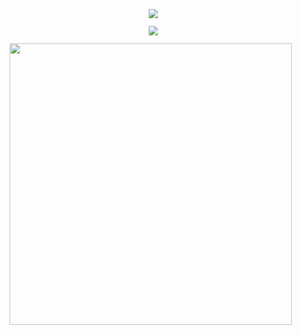 <p align="center"><a href="https://github.com/zxbxns"><img src="https://img.shields.io/badge/dynamic/json?logo=github&label=GitHub+Followers&labelColor=282c34&color=181717&query=%24.data.totalSubs&url=https%3A%2F%2Fapi.spencerwoo.com%2Fsubstats%2F%3Fsource%3Dgithub%26queryKey%3Dzxbxns&longCache=true"></a></p>
<p align="center"><a href="https://github.com/zxbxns"><img src="https://github-readme-stats.vercel.app/api?username=zxbxns&show_icons=true&theme=radical"></a></p>
<img src="https://camo.githubusercontent.com/992babdffd8c74a1502de375fbdf7e4d54773242/68747470733a2f2f6d656469612e67697068792e636f6d2f6d656469612f53576f536b4e36447854737a71494b4571762f67697068792e676966" width="495px">

